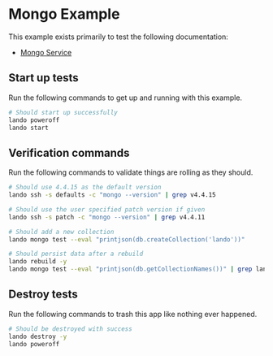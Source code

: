 Mongo Example
=============

This example exists primarily to test the following documentation:

* [Mongo Service](https://docs.devwithlando.io/tutorials/mongo.html)

Start up tests
--------------

Run the following commands to get up and running with this example.

```bash
# Should start up successfully
lando poweroff
lando start
```

Verification commands
---------------------

Run the following commands to validate things are rolling as they should.

```bash
# Should use 4.4.15 as the default version
lando ssh -s defaults -c "mongo --version" | grep v4.4.15

# Should use the user specified patch version if given
lando ssh -s patch -c "mongo --version" | grep v4.4.11

# Should add a new collection
lando mongo test --eval "printjson(db.createCollection('lando'))"

# Should persist data after a rebuild
lando rebuild -y
lando mongo test --eval "printjson(db.getCollectionNames())" | grep lando
```

Destroy tests
-------------

Run the following commands to trash this app like nothing ever happened.

```bash
# Should be destroyed with success
lando destroy -y
lando poweroff
```
